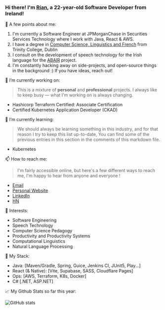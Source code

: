 ### Hi there! I'm [Rían](https://paradaux.io), a 22-year-old Software Developer from Ireland!

🪪 A few points about me:

1. I'm currently a Software Engineer at JPMorganChase in Securities Services Technology where I work with Java, React & AWS.
2. I have a degree in [Computer Science, Linguistics and French](https://www.tcd.ie/courses/undergraduate/courses/computer-science-linguistics-and-a-language/) from Trinity College, Dublin
3. I consult on the development of speech technology for the Irish language for the [ABAIR](https://abair.ie) project.
4. I'm constantly hacking away on side-projects, and open-source things in the background :) If you have ideas, reach out! 

🔭 I’m currently working on:

> This is a mixture of **personal** and **professional** projects. I always like to keep busy — what I'm working on is always changing.
  - Hashicorp Terraform Certified: Associate Certification
  - Certified Kubernetes Application Developer (CKAD)

🌱 I’m currently learning: 

> We should always be learning something in this industry, and for that reason I try to keep this list up-to-date, You can find some of the previous entries in this section in the comments of this markdown file. 

[//]: # (Previously learning: Vue.js, Flutter, Kubernetes, Rust, C++, go, C#, React, React Native, Type Script, Irish, AWS, Terraform)
- Kubernetes

📫 How to reach me: 

> I'm fairly accessible online, but here's a few different ways to reach me, I'm happy to hear from anyone and everyone !

  - [Email](mailto:rian@paradaux.io)
  - [Personal Website](https://paradaux.io)
  - [LinkedIn](https://www.linkedin.com/in/r%C3%ADan-errity-117788199/)
  - [HN](https://news.ycombinator.com/user?id=paradaux)

🔬 Interests:
  - Software Engineering
  - Speech Technology
  - Computer Science Pedagogy 
  - Productivity and Productivity Systems
  - Computational Linguistics
  - Natural Language Processing

🏢 My Stack:
  - Java: [Maven/Gradle, Spring, Guice, Jenkins CI, JUnit5, Play...]
  - React (& Native): [Vite, Supabase, SASS, Cloudflare Pages]
  - Ops: [AWS, Terraform, K8s, Docker]
  - C# [.NET, ASP.NET]

📈 My Github Stats so far this year: 

  ![GitHub stats](https://github-readme-stats.vercel.app/api?username=ParadauxIO&show_icons=true&theme=prussian)
  
